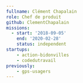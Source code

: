 ```yaml
---
fullname: Clément Chapalain
role: Chef de produit
github: ClementChapalain
missions:
  - start: '2018-09-05'
    end: '2020-02-28'
    status: independent
startups:
    - action-bidonvilles
    - codedutravail
previously:
    - gps-usagers
---
```

